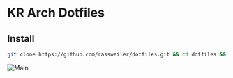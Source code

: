 # KR Arch Dotfiles

## Install

```zsh
git clone https://github.com/rassweiler/dotfiles.git && cd dotfiles && ./install
```
![Main](.Documentation/Main.png)